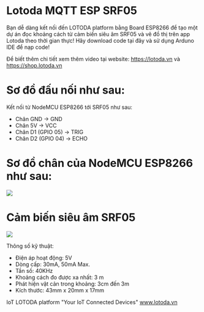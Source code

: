 # Lotoda MQTT ESP SRF05

Bạn dễ dàng kết nối đến LOTODA platform bằng Board ESP8266 để tạo một dự án đọc khoảng cách từ cảm biến siêu âm SRF05 và vẽ đồ thị trên app Lotoda theo thời gian thực! Hãy download code tại đây và sử dụng Arduno IDE để nạp code!

Để biết thêm chi tiết xem thêm video tại website: https://lotoda.vn và https://shop.lotoda.vn

# Sơ đồ đấu nối như sau:

Kết nối từ NodeMCU ESP8266 tới SRF05 như sau:

- Chân GND -> GND 
- Chân 5V -> VCC 
- Chân D1 (GPIO 05) -> TRIG
- Chân D2 (GPIO 04) -> ECHO
# Sơ đồ chân của NodeMCU ESP8266 như sau:
![](https://raw.githubusercontent.com/lotoda/Lotoda-Mqtt-Esp/master/nodemcudevkit_v1-0_io.jpg)

# Cảm biến siêu âm SRF05
![](https://iotlabchannel.com/wp-content/uploads/2018/07/Module-c%E1%BA%A3m-bi%E1%BA%BFn-si%C3%AAu-%C3%A2m-SRF05_2-e1542634783735.jpg?v=e14da64a5617)

Thông số kỹ thuật:

- Điện áp hoạt động: 5V
- Dòng cấp: 30mA, 50mA Max.
- Tần số: 40KHz
- Khoảng cách đo được xa nhất: 3 m
- Phát hiện vật cản trong khoảng: 3cm đến 3m
- Kích thước: 43mm x 20mm x 17mm 

IoT LOTODA platform "Your IoT Connected Devices" www.lotoda.vn
